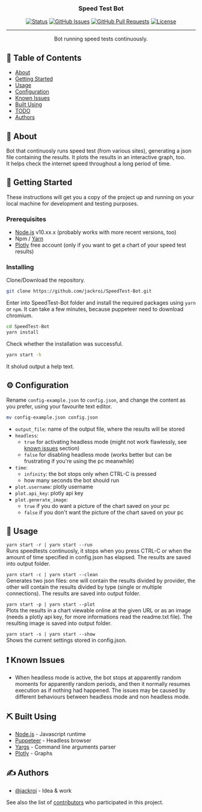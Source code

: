 [//]: # (Comment)

<!--
<p align="center">
  <a href="" rel="noopener">
 <img width=200px height=200px src="https://i.imgur.com/6wj0hh6.jpg" alt="Project logo"></a>
</p>
-->

<h3 align="center">Speed Test Bot</h3>

<div align="center">

  [![Status](https://img.shields.io/badge/status-active-success.svg)]()
  [![GitHub Issues](https://img.shields.io/github/issues/jackroi/SpeedTest-Bot.svg)](https://github.com/jackroi/SpeedTest-Bot/issues)
  [![GitHub Pull Requests](https://img.shields.io/github/issues-pr/jackroi/SpeedTest-Bot.svg)](https://github.com/jackroi/SpeedTest-Bot/pulls)
  [![License](https://img.shields.io/badge/license-MIT-blue.svg)](/LICENSE)

</div>

---

<p align="center">
    Bot running speed tests continuously.
    <br>
</p>


## 📝 Table of Contents
- [About](#about)
- [Getting Started](#getting_started)
- [Usage](#usage)
- [Configuration](#configuration)
- [Known Issues](#known_issues)
- [Built Using](#built_using)
- [TODO](./TODO.md)
- [Authors](#authors)


## 🧐 About <a name = "about"></a>
Bot that continuosly runs speed test (from various sites), generating a json file containing the results. It plots the results in an interactive graph, too.
<br>
It helps check the internet speed throughout a long period of time.


## 🏁 Getting Started <a name="getting_started"></a>
These instructions will get you a copy of the project up and running on your local machine for development and testing purposes.


### Prerequisites
- [Node.js](https://nodejs.org/) v10.xx.x (probably works with more recent versions, too)
- Npm / [Yarn](https://yarnpkg.com/)
- [Plotly](https://plot.ly/online-chart-maker/) free account (only if you want to get a chart of your speed test results)


### Installing
Clone/Download the repository.

```bash
git clone https://github.com/jackroi/SpeedTest-Bot.git
```

Enter into SpeedTest-Bot folder and install the required packages using `yarn` or `npm`. It can take a few minutes, because puppeteer need to download chromium.

```bash
cd SpeedTest-Bot
yarn install
```

Check whether the installation was successful.

```bash
yarn start -h
```

It sholud output a help text.

## ⚙️ Configuration <a name="configuration"></a>
Rename `config-example.json` to `config.json`, and change the content as you prefer, using your favourite text editor.

```bash
mv config-example.json config.json
```

- `output_file`: name of the output file, where the results will be stored
- `headless`:
  - `true` for activating headless mode (might not work flawlessly, see [known issues](#known_issues) section)
  - `false` for disabling headless mode (works better but can be frustrating if you're using the pc meanwhile)
- `time`:
  - `infinity`: the bot stops only when CTRL-C is pressed
  - how many seconds the bot should run
- `plot.username`: plotly username
- `plot.api_key`: plotly api key
- `plot.generate_image`:
  - `true` if you do want a picture of the chart saved on your pc
  - `false` if you don't want the picture of the chart saved on your pc


## 🎈 Usage <a name="usage"></a>

`yarn start -r | yarn start --run`
<br>
Runs speedtests continuosly, it stops when you press CTRL-C or when the amount of time specified in config.json has elapsed. The results are saved into output folder.

`yarn start -c | yarn start --clean`
<br>
Generates two json files: one will contain the results divided by provider, the other will contain the results divided by type (single or multiple connections). The results are saved into output folder.

`yarn start -p | yarn start --plot`
<br>
Plots the results in a chart viewable online at the given URL or as an image (needs a plotly api key, for more informations read the readme.txt file). The resulting image is saved into output folder.

`yarn start -s | yarn start --show`
<br>
Shows the current settings stored in config.json.


## ❗️ Known Issues <a name="known_issues"></a>

- When headless mode is active, the bot stops at apparently random moments for apparently random periods, and then it normally resumes execution as if nothing had happened. The issues may be caused by different behaviours between headless mode and non headless mode.


## ⛏️ Built Using <a name = "built_using"></a>
- [Node.js](https://nodejs.org/) - Javascript runtime
- [Puppeteer](https://github.com/GoogleChrome/puppeteer) - Headless browser
- [Yargs](http://yargs.js.org/) - Command line arguments parser
- [Plotly](https://plot.ly/online-chart-maker/) - Graphs


## ✍️ Authors <a name = "authors"></a>
- [@jackroi](https://github.com/jackroi) - Idea & work

See also the list of [contributors](https://github.com/jackroi/SpeedTest-Bot/contributors) who participated in this project.

